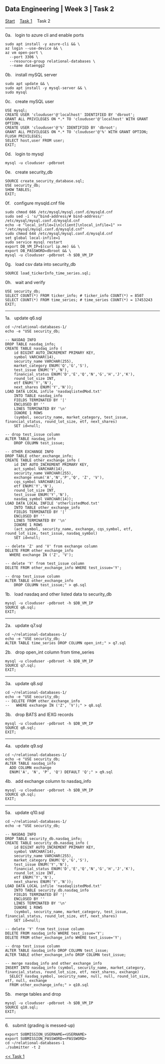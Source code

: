 ## Data Engineering | Week 3 | Task 2

[Start](https://github.com/AFC-AI2C-Cohort-04/coleman-code/blob/main/data_engineering/week_3/start.md)    [Task 1](https://github.com/AFC-AI2C-Cohort-04/coleman-code/blob/main/data_engineering/week_3/task_1.md)    Task 2

---

0a.   login to azure cli and enable ports
```
sudo apt install -y azure-cli && \
az login --use-device && \
az vm open-port \
  --port 3306 \
  --resource-group relational-databases \
  --name dataengg2
```

0b.   install mySQL server
```
sudo apt update && \
sudo apt install -y mysql-server && \
sudo mysql
```

0c.   create mySQL user
```
USE mysql;
CREATE USER 'clouduser'@'localhost' IDENTIFIED BY 'dbroot';                                   
GRANT ALL PRIVILEGES ON *.* TO 'clouduser'@'localhost' WITH GRANT OPTION;
CREATE USER 'clouduser'@'%' IDENTIFIED BY 'dbroot';                                   
GRANT ALL PRIVILEGES ON *.* TO 'clouduser'@'%' WITH GRANT OPTION;
FLUSH PRIVILEGES;
SELECT host,user FROM user;
EXIT;
```

0d.   login to mysql
```
mysql -u clouduser -pdbroot
```

0e.   create security_db
```
SOURCE create_security_database.sql;
USE security_db;
SHOW TABLES;
EXIT;
```

0f.   configure mysqld.cnf file
```
sudo chmod 666 /etc/mysql/mysql.conf.d/mysqld.cnf
sudo sed -i 's/^bind-address/# bind-address/' /etc/mysql/mysql.conf.d/mysqld.cnf
echo -e "local_infile=1\n[client]\nlocal_infile=1" >> "/etc/mysql/mysql.conf.d/mysqld.cnf"
sudo chmod 644 /etc/mysql/mysql.conf.d/mysqld.cnf
set global local-infile=1
sudo service mysql restart
export DB_VM_IP=$(curl ip.me) && \
export DB_PASSWORD=dbroot && \
mysql -u clouduser -pdbroot -h $DB_VM_IP
```

0g.   load csv data into security_db
```
SOURCE load_tickerInfo_time_series.sql;
```


0h.   wait and verify
```
USE security_db;
SELECT COUNT(*) FROM ticker_info; # ticker_info COUNT(*) = 8507
SELECT COUNT(*) FROM time_series; # time_series COUNT(*) = 17453243
EXIT;
```

---

1a.   update q6.sql
```
cd ~/relational-databases-1/
echo -e "USE security_db;

-- NASDAQ INFO
DROP TABLE nasdaq_info;
CREATE TABLE nasdaq_info (
    id BIGINT AUTO_INCREMENT PRIMARY KEY,
    symbol VARCHAR(14),
    security_name VARCHAR(255),
    market_category ENUM('Q','G','S'),
    test_issue ENUM('Y','N'),
    financial_status ENUM('D','E','Q','N','G','H','J','K'),
    round_lot_size INT,
    etf ENUM('Y','N'),
    next_shares ENUM('Y','N'));
LOAD DATA LOCAL infile 'nasdaqlistedMod.txt'
    INTO TABLE nasdaq_info
    FIELDS TERMINATED BY '|'
    ENCLOSED BY ''
    LINES TERMINATED BY '\n'
    IGNORE 1 ROWS
    (symbol, security_name, market_category, test_issue, financial_status, round_lot_size, etf, next_shares)
    SET id=null;

-- drop test_issue column
ALTER TABLE nasdaq_info
    DROP COLUMN test_issue;

-- OTHER EXCHANGE INFO
DROP TABLE other_exchange_info;
CREATE TABLE other_exchange_info (
    id INT AUTO_INCREMENT PRIMARY KEY,
    act_symbol VARCHAR(14),
    security_name VARCHAR(255),
    exchange enum('A','N','P','Q', 'Z', 'V'),
    cqs_symbol VARCHAR(14),
    etf ENUM('Y','N'),
    round_lot_size INT,
    test_issue ENUM('Y','N'),
    nasdaq_symbol VARCHAR(14));
LOAD DATA LOCAL INFILE 'otherlistedMod.txt'
    INTO TABLE other_exchange_info
    FIELDS TERMINATED BY '|'
    ENCLOSED BY ''
    LINES TERMINATED BY '\n'
    IGNORE 1 ROWS
    (act_symbol, security_name, exchange, cqs_symbol, etf, round_lot_size, test_issue, nasdaq_symbol)
    SET id=null;

-- delete 'Z' and 'V' from exchange column
DELETE FROM other_exchange_info
  WHERE exchange IN ('Z', 'V');

-- delete 'Y' from test_issue column
DELETE FROM other_exchange_info WHERE test_issue='Y';

-- drop test_issue column
ALTER TABLE other_exchange_info
    DROP COLUMN test_issue;" > q6.sql
```

1b.   load nasdaq and other listed data to security_db
```
mysql -u clouduser -pdbroot -h $DB_VM_IP
SOURCE q6.sql;
EXIT;
```

---

2a.   update q7.sql
```
cd ~/relational-databases-1/
echo -e "USE security_db;
ALTER TABLE time_series DROP COLUMN open_int;" > q7.sql
```

2b.   drop open_int column from time_series
```
mysql -u clouduser -pdbroot -h $DB_VM_IP
SOURCE q7.sql;
EXIT;
```

---

3a.   update q8.sql
```
cd ~/relational-databases-1/
echo -e "USE security_db;
-- DELETE FROM other_exchange_info
--   WHERE exchange IN ('Z', 'V');" > q8.sql
```

3b.   drop BATS and IEXG records
```
mysql -u clouduser -pdbroot -h $DB_VM_IP
SOURCE q8.sql;
EXIT;
```

---

4a.   update q9.sql
```
cd ~/relational-databases-1/
echo -e "USE security_db;
ALTER TABLE nasdaq_info
  ADD COLUMN exchange
  ENUM('A', 'N', 'P', 'Q') DEFAULT 'Q';" > q9.sql
```

4b.   add exchange column to nasdaq_info
```
mysql -u clouduser -pdbroot -h $DB_VM_IP
SOURCE q9.sql;
EXIT;
```

---

5a.   update q10.sql
```
cd ~/relational-databases-1/
echo -e "USE security_db;

-- NASDAQ INFO
DROP TABLE security_db.nasdaq_info;
CREATE TABLE security_db.nasdaq_info (
    id BIGINT AUTO_INCREMENT PRIMARY KEY,
    symbol VARCHAR(14),
    security_name VARCHAR(255),
    market_category ENUM('Q','G','S'),
    test_issue ENUM('Y','N'),
    financial_status ENUM('D','E','Q','N','G','H','J','K'),
    round_lot_size INT,
    etf ENUM('Y','N'),
    next_shares ENUM('Y','N'));
LOAD DATA LOCAL infile 'nasdaqlistedMod.txt'
    INTO TABLE security_db.nasdaq_info
    FIELDS TERMINATED BY '|'
    ENCLOSED BY ''
    LINES TERMINATED BY '\n'
    IGNORE 1 ROWS
    (symbol, security_name, market_category, test_issue, financial_status, round_lot_size, etf, next_shares)
    SET id=null;

-- delete 'Y' from test_issue column
DELETE FROM nasdaq_info WHERE test_issue='Y';
DELETE FROM other_exchange_info WHERE test_issue='Y';

-- drop test_issue column
ALTER TABLE nasdaq_info DROP COLUMN test_issue;
ALTER TABLE other_exchange_info DROP COLUMN test_issue;

-- merge nasdaq_info and other_exchange_info
INSERT INTO nasdaq_info (symbol, security_name, market_category, financial_status, round_lot_size, etf, next_shares, exchange)
  SELECT nasdaq_symbol, security_name, null, null, round_lot_size, etf, null, exchange
  FROM other_exchange_info;" > q10.sql
```

5b.   merge tables and drop
```
mysql -u clouduser -pdbroot -h $DB_VM_IP
SOURCE q10.sql;
EXIT;
```

---

6.   submit (grading is messed-up)
```
export SUBMISSION_USERNAME=<USERNAME>
export SUBMISSION_PASSWORD=<PASSWORD>
cd ~/relational-databases-1
./submitter -t 2
```

[<< Task 1](https://github.com/AFC-AI2C-Cohort-04/coleman-code/blob/main/data_engineering/week_3/task_1.md)
